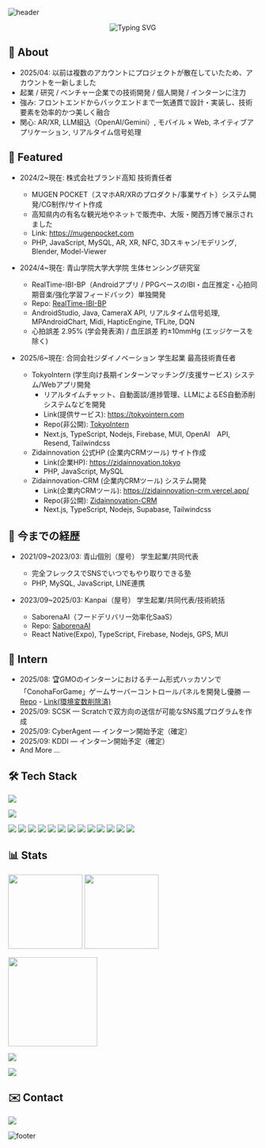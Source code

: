 <!-- Header: wave + typing (theme: #58bc82) -->
![header](https://capsule-render.vercel.app/api?type=waving&color=58bc82&height=180&section=header&text=nynynakazawa&fontSize=48&fontColor=ffffff)

<p align="center">
  <img src="https://readme-typing-svg.demolab.com?font=Fira+Code&size=22&pause=1000&color=58BC82&center=true&vCenter=true&width=720&lines=Full-stack+Engineer;Startup+%2F+Research+%2F+Venture+Dev;AR+%2F+LLM+%2F+Mobile+%2F+Web;Open+to+Collaboration+%26+Internships" alt="Typing SVG" />
</p>

## 👋 About
- 2025/04: 以前は複数のアカウントにプロジェクトが散在していたため、アカウントを一新しました
- 起業 / 研究 / ベンチャー企業での技術開発 / 個人開発 / インターンに注力
- 強み: フロントエンドからバックエンドまで一気通貫で設計・実装し、技術要素を効率的かつ美しく融合
- 関心: AR/XR, LLM組込（OpenAI/Gemini）, モバイル × Web, ネイティブアプリケーション, リアルタイム信号処理

## 🚀 Featured
- 2024/2~現在: 株式会社ブランド高知 技術責任者
  - MUGEN POCKET（スマホAR/XRのプロダクト/事業サイト）システム開発/CG制作/サイト作成
  - 高知県内の有名な観光地やネットで販売中、大阪・関西万博で展示されました
  - Link: https://mugenpocket.com
  - PHP, JavaScript, MySQL, AR, XR, NFC, 3Dスキャン/モデリング, Blender, Model-Viewer

- 2024/4~現在: 青山学院大学大学院 生体センシング研究室
  - RealTime-IBI-BP（Androidアプリ / PPGベースのIBI・血圧推定・心拍同期音楽/強化学習フィードバック）単独開発
  - Repo: [RealTime-IBI-BP](https://github.com/nynynakazawa/RealTime-IBI-BP)
  - AndroidStudio, Java, CameraX API, リアルタイム信号処理, MPAndroidChart, Midi, HapticEngine, TFLite, DQN
  - 心拍誤差 2.95% (学会発表済) / 血圧誤差 約±10mmHg (エッジケースを除く)

- 2025/6~現在: 合同会社ジダイノベーション 学生起業 最高技術責任者
  - TokyoIntern (学生向け長期インターンマッチング/支援サービス) システム/Webアプリ開発
    - リアルタイムチャット、自動面談/進捗管理、LLMによるES自動添削システムなどを開発
    - Link(提供サービス): https://tokyointern.com
    - Repo(非公開): [TokyoIntern](https://github.com/nynynakazawa/TokyoIntern)
    - Next.js, TypeScript, Nodejs, Firebase, MUI, OpenAI　API, Resend, Tailwindcss
  - Zidainnovation 公式HP (企業内CRMツール) サイト作成
    - Link(企業HP): https://zidainnovation.tokyo
    - PHP, JavaScript, MySQL
  - Zidainnovation-CRM (企業内CRMツール) システム開発
    - Link(企業内CRMツール): https://zidainnovation-crm.vercel.app/
    - Repo(非公開): [Zidainnovation-CRM](https://github.com/nynynakazawa/Zidainnovation-CRM)
    - Next.js, TypeScript, Nodejs, Supabase, Tailwindcss

## 📜 今までの経歴
- 2021/09~2023/03: 青山個別（屋号） 学生起業/共同代表
  - 完全フレックスでSNSでいつでもやり取りできる塾
  - PHP, MySQL, JavaScript, LINE連携

- 2023/09~2025/03: Kanpai（屋号） 学生起業/共同代表/技術統括
  - SaborenaAI（フードデリバリー効率化SaaS）
  - Repo: [SaborenaAI](https://github.com/nynynakazawa/SaborenaAI)
  - React Native(Expo), TypeScript, Firebase, Nodejs, GPS, MUI

## 🏢 Intern
- 2025/08: 🏆GMOのインターンにおけるチーム形式ハッカソンで「ConohaForGame」ゲームサーバーコントロールパネルを開発し優勝 — [Repo](https://github.com/nynynakazawa/GMO_Team_B) - [Link(環境変数削除済)](https://gmo-team-b.vercel.app)
- 2025/09: SCSK — Scratchで双方向の送信が可能なSNS風プログラムを作成
- 2025/09: CyberAgent — インターン開始予定（確定）
- 2025/09: KDDI — インターン開始予定（確定）
- And More ...

## 🛠 Tech Stack
<!-- main stacks -->
<p>
  <img src="https://skillicons.dev/icons?i=js,ts,react,nextjs,nodejs,firebase,java,php,python" />
</p>
<p>
  <img src="https://skillicons.dev/icons?i=html,css,tailwind,androidstudio,git,blender,mysql" />
</p>

<!-- extras / badges -->
<p>
  <img src="https://img.shields.io/badge/Mobile-React%20Native-61DAFB?logo=react&logoColor=white" />
  <img src="https://img.shields.io/badge/iOS-Xcode-147EFB?logo=xcode&logoColor=white" />
  <img src="https://img.shields.io/badge/LLM-OpenAI-412991?logo=openai&logoColor=white" />
  <img src="https://img.shields.io/badge/LLM-Gemini-1A73E8?logo=google&logoColor=white" />
  <img src="https://img.shields.io/badge/Email-Resend-00A2FF?logo=resend&logoColor=white" />
  <img src="https://img.shields.io/badge/Database-Supabase-3ECF8E?logo=supabase&logoColor=white" />
  <img src="https://img.shields.io/badge/Database-Supabase-3ECF8E?logo=supabase&logoColor=white" />
  <img src="https://img.shields.io/badge/UI-MUI-0081CB?logo=mui&logoColor=white" />
  <img src="https://img.shields.io/badge/ML-TensorFlow-FF6F00?logo=tensorflow&logoColor=white" />
  <img src="https://img.shields.io/badge/WebAR-model--viewer-00BFA5" />
  <img src="https://img.shields.io/badge/NFC-Near%20Field%20Communication-000000" />
  <img src="https://img.shields.io/badge/CAD-Fusion%20360-FE6E00?logo=autodesk&logoColor=white" />
  <img src="https://img.shields.io/badge/Apple%20Developer-Enrolled-000000?logo=apple&logoColor=white" />
</p>

## 📊 Stats
<p>
  <img src="https://github-readme-stats.vercel.app/api?username=nynynakazawa&show_icons=true&hide_border=true&bg_color=00000000&theme=merko" height="150" />
  <img src="https://github-readme-stats.vercel.app/api/top-langs/?username=nynynakazawa&layout=compact&hide_border=true&hide=jupyter%20notebook&bg_color=00000000&theme=merko" height="150" />
</p>
<p>
  <img src="https://streak-stats.demolab.com?user=nynynakazawa&theme=transparent&hide_border=true" height="180" />
</p>
<p>
  <img src="https://github-profile-trophy.vercel.app/?username=nynynakazawa&theme=algolia&no-frame=true&no-bg=true&row=1&column=6" />
</p>
<p>
  <img src="https://github-readme-activity-graph.vercel.app/graph?username=nynynakazawa&bg_color=transparent&color=58bc82&line=58bc82&point=58bc82&area=true&hide_border=true" />
</p>

## ✉️ Contact
<p>
  <a href="mailto:nynynakazawa@gmail.com">
    <img src="https://img.shields.io/badge/Email-nynynakazawa%40gmail.com-58bc82?style=for-the-badge&labelColor=707070" />
  </a>
</p>

<!-- Footer wave -->
![footer](https://capsule-render.vercel.app/api?type=waving&color=58bc82&height=120&section=footer)